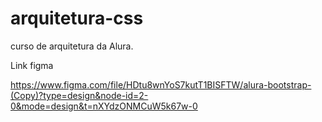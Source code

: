 # arquitetura-css
curso de arquitetura da Alura. 

Link figma 

https://www.figma.com/file/HDtu8wnYoS7kutT1BISFTW/alura-bootstrap-(Copy)?type=design&node-id=2-0&mode=design&t=nXYdzONMCuW5k67w-0